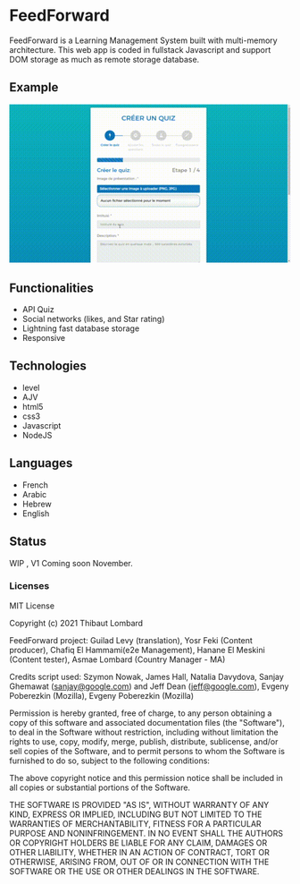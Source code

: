 # FeedForward
FeedForward is a Learning Management System built with multi-memory architecture. This web app is coded in fullstack Javascript and support DOM storage as much as remote storage database. 

## Example
![image](https://github.com/Lombard-Web-Services/FeedForward/raw/master/demo/quiz.gif)

## Functionalities
* API Quiz
* Social networks (likes, and Star rating)
* Lightning fast database storage
* Responsive

## Technologies
* level
* AJV 
* html5
* css3
* Javascript
* NodeJS

## Languages
* French
* Arabic
* Hebrew
* English

## Status
WIP , V1 Coming soon November.

### Licenses
MIT License

Copyright (c) 2021 Thibaut Lombard
 
FeedForward project: Guilad Levy (translation), Yosr Feki (Content producer), Chafiq El Hammami(e2e Management), Hanane El Meskini (Content tester), Asmae Lombard (Country Manager - MA)

Credits script used: Szymon Nowak, James Hall, Natalia Davydova, Sanjay Ghemawat (sanjay@google.com) and Jeff Dean (jeff@google.com), Evgeny Poberezkin (Mozilla), Evgeny Poberezkin (Mozilla)

Permission is hereby granted, free of charge, to any person obtaining a copy
of this software and associated documentation files (the "Software"), to deal
in the Software without restriction, including without limitation the rights
to use, copy, modify, merge, publish, distribute, sublicense, and/or sell
copies of the Software, and to permit persons to whom the Software is
furnished to do so, subject to the following conditions:

The above copyright notice and this permission notice shall be included in all
copies or substantial portions of the Software.

THE SOFTWARE IS PROVIDED "AS IS", WITHOUT WARRANTY OF ANY KIND, EXPRESS OR
IMPLIED, INCLUDING BUT NOT LIMITED TO THE WARRANTIES OF MERCHANTABILITY,
FITNESS FOR A PARTICULAR PURPOSE AND NONINFRINGEMENT. IN NO EVENT SHALL THE
AUTHORS OR COPYRIGHT HOLDERS BE LIABLE FOR ANY CLAIM, DAMAGES OR OTHER
LIABILITY, WHETHER IN AN ACTION OF CONTRACT, TORT OR OTHERWISE, ARISING FROM,
OUT OF OR IN CONNECTION WITH THE SOFTWARE OR THE USE OR OTHER DEALINGS IN THE
SOFTWARE.
